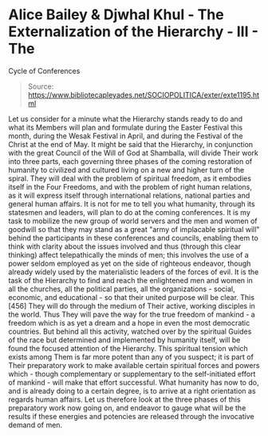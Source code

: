 # Alice Bailey & Djwhal Khul - The Externalization of the Hierarchy - III - The
Cycle of Conferences

> Source: https://www.bibliotecapleyades.net/SOCIOPOLITICA/exter/exte1195.html

Let us consider for a minute what the Hierarchy stands ready to do and what its Members will plan and formulate during the Easter Festival this month, during the Wesak Festival in April, and during the Festival of the Christ at the end of May. It might be said that the Hierarchy, in conjunction with the great Council of the Will of God at Shamballa, will divide Their work into three parts, each governing three phases of the coming restoration of humanity to civilized and cultured living on a new and higher turn of the spiral. They will deal with the problem of spiritual freedom, as it embodies itself in the Four Freedoms, and with the problem of right human relations, as it will express itself through international relations, national parties and general human affairs. It is not for me to tell you what humanity, through its statesmen and leaders, will plan to do at the coming conferences. It is my task to mobilize the new group of world servers and the men and women of goodwill so that they may stand as a great "army of implacable spiritual will" behind the participants in these conferences and councils, enabling them to think with clarity about the issues involved and thus (through this clear thinking) affect telepathically the minds of men; this involves the use of a power seldom employed as yet on the side of righteous endeavor, though already widely used by the materialistic leaders of the forces of evil.
It is the task of the Hierarchy to find and reach the enlightened men and women in all the churches, all the political parties, all the organizations - social, economic, and educational - so that their united purpose will be clear. This [456] They will do through the medium of Their active, working disciples in the world. Thus They will pave the way for the true freedom of mankind - a freedom which is as yet a dream and a hope in even the most democratic countries.
But behind all this activity, watched over by the spiritual Guides of the race but determined and implemented by humanity itself, will be found the focused attention of the Hierarchy. This spiritual tension which exists among Them is far more potent than any of you suspect; it is part of Their preparatory work to make available certain spiritual forces and powers which - though complementary or supplementary to the self-initiated effort of mankind - will make that effort successful. What humanity has now to do, and is already doing to a certain degree, is to arrive at a right orientation as regards human affairs. Let us therefore look at the three phases of this preparatory work now going on, and endeavor to gauge what will be the results if these energies and potencies are released through the invocative demand of men.
